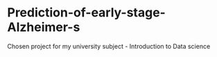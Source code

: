 # Prediction-of-early-stage-Alzheimer-s
Chosen project for my university subject - Introduction to Data science
